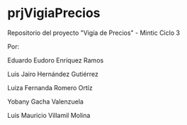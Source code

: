 # prjVigiaPrecios
Repositorio del proyecto "Vigía de Precios" - Mintic Ciclo 3

Por:

Eduardo Eudoro Enríquez Ramos

Luis Jairo Hernández Gutiérrez

Luiza Fernanda Romero Ortíz

Yobany Gacha Valenzuela

Luis Mauricio Villamil Molina
